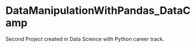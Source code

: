 # DataManipulationWithPandas_DataCamp

Second Project created in Data Science with Python career track.
